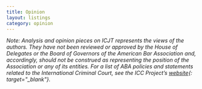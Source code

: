 ```yaml
---
title: Opinion
layout: listings
category: opinion
---
```


*Note: Analysis and opinion pieces on ICJT represents the views of the authors. They have not been reviewed or approved by the House of Delegates or the Board of Governors of the American Bar Association and, accordingly, should not be construed as representing the position of the Association or any of its entities. For a list of ABA policies and statements related to the International Criminal Court, see the ICC Project’s&nbsp;[website](https://www.aba-icc.org/the-aba-icc-project/aba-policy-on-the-icc/){: target="_blank"}.*
